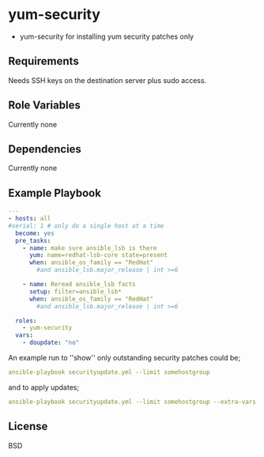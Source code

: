 yum-security
=========

- yum-security for installing yum security patches only

Requirements
------------

Needs SSH keys on the destination server plus sudo access.

Role Variables
--------------

Currently none

Dependencies
------------

Currently none

Example Playbook
----------------

```YAML
---
- hosts: all
#serial: 1 # only do a single host at a time
  become: yes
  pre_tasks:
    - name: make sure ansible_lsb is there
      yum: name=redhat-lsb-core state=present
      when: ansible_os_family == "RedHat"
        #and ansible_lsb.major_release | int >=6

    - name: Reread ansible_lsb facts
      setup: filter=ansible_lsb*
      when: ansible_os_family == "RedHat"
        #and ansible_lsb.major_release | int >=6

  roles:
    - yum-security
  vars:
    - doupdate: "no"
```
An example run to ''show'' only outstanding security patches could be;

```YAML
ansible-playbook securityupdate.yml --limit somehostgroup
```

and to apply updates;
```YAML
ansible-playbook securityupdate.yml --limit somehostgroup --extra-vars "dorestart='yes'"
```

License
-------

BSD


